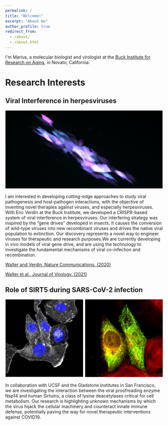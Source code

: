 ```yaml
---
permalink: /
title: "Welcome!"
excerpt: "About me"
author_profile: true
redirect_from: 
  - /about/
  - /about.html
---
```

I'm Marius, a molecular biologist and virologist at the [Buck Institute for Research on Aging](https://www.buckinstitute.org/), in Novato, California.


Research Interests
======

## Viral Interference in herpesviruses
![GD](/images/GD.png) 

I am interested in developing cutting-edge approaches to study viral pathogenesis and host-pathogen interactions, with the objective of inventing novel therapies against viruses, and especially herpesviruses. With Eric Verdin at the Buck Institute, we developed a CRISPR-based system of viral interference in herpesviruses. Our interfering strategy was inspired by the “gene drives” developed in insects. It causes the conversion of wild-type viruses into new recombinant viruses and drives the native viral population to extinction. Our discovery represents a novel way to engineer viruses for therapeutic and research purposes.We are currently developing in vivo models of viral gene drive, and are using the technology to investigate the fundamental mechanisms of viral co-infection and recombination. 

[Walter and Verdin, Nature Communications. (2020)](https://www.nature.com/articles/s41467-020-18678-0)

[Walter et al., Journal of Virology. (2021)](https://journals.asm.org/doi/10.1128/JVI.00802-21)

## Role of SIRT5 during SARS-CoV-2 infection	
![GD](/images/SIRT5_1.png)

In collaboration with UCSF and the Gladstone Institutes in San Francisco, we are investigating the interaction between the viral proofreading enzyme Nsp14 and human Sirtuins, a class of lysine deacetylases critical for cell metabolism. Our research is highlighting unknown mechanisms by which the virus hijack the cellular machinery and counteract innate immune defense, potentially paving the way for novel therapeutic interventions against COVID19.
